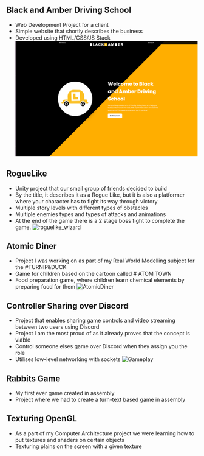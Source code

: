 ## Black and Amber Driving School
- Web Development Project for a client
- Simple website that shortly describes the business
- Developed using HTML/CSS/JS Stack
![website](https://raw.githubusercontent.com/SasaKuzmanovic/Portfolio/refs/heads/main/BlackAndAmber%20-%20HTML-CSS-JS/pic1.png)

## RogueLike
- Unity project that our small group of friends decided to build
- By the title, it describes it as a Rogue Like, but it is also a platformer where your character has to fight its way through victory
- Multiple story levels with different types of obstacles
- Multiple enemies types and types of attacks and animations
- At the end of the game there is a 2 stage boss fight to complete the game.
![roguelike_wizard](https://github.com/SasaKuzmanovic/Portfolio/assets/58366797/e4e37d04-bb61-45a4-b6aa-23b4d47ad156)

## Atomic Diner 
- Project I was working on as part of my Real World Modelling subject for the #TURNIP&DUCK
- Game for children based on the cartoon called # ATOM TOWN 
- Food preparation game, where children learn chemical elements by preparing food for them
![AtomicDiner](https://github.com/SasaKuzmanovic/Portfolio/assets/58366797/6e95e448-0b1c-4aaa-bb56-7538fef2591d)

## Controller Sharing over Discord
- Project that enables sharing game controls and video streaming between two users using Discord
- Project I am the most proud of as it already proves that the concept is viable
- Control someone elses game over Discord when they assign you the role
- Utilises low-level networking with sockets
![Gameplay](https://github.com/SasaKuzmanovic/Portfolio/assets/58366797/efae9686-29b7-4fd9-a128-1418e2731d40)


## Rabbits Game 
- My first ever game created in assembly
- Project where we had to create a turn-text based game in assembly

## Texturing OpenGL
- As a part of my Computer Architecture project we were learning how to put textures and shaders on certain objects
- Texturing plains on the screen with a given texture



